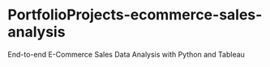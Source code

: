 # PortfolioProjects-ecommerce-sales-analysis
End-to-end E-Commerce Sales Data Analysis with Python and Tableau
